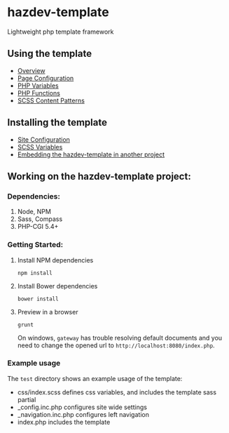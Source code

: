 hazdev-template
===============

Lightweight php template framework


## Using the template

- [Overview](docs/overview.md)
- [Page Configuration](docs/pageConfiguration.md)
- [PHP Variables](docs/phpVariables.md)
- [PHP Functions](docs/phpFunctions.md)
- [SCSS Content Patterns](docs/scssPatterns.md)


## Installing the template

- [Site Configuration](docs/siteConfiguration.md)
- [SCSS Variables](docs/scssVariables.md)
- [Embedding the hazdev-template in another project](docs/embedding.md)


## Working on the hazdev-template project:

### Dependencies:

1. Node, NPM
2. Sass, Compass
3. PHP-CGI 5.4+

### Getting Started:

1. Install NPM dependencies

    `npm install`

2. Install Bower dependencies

    `bower install`

3. Preview in a browser

    `grunt`

    On windows, `gateway` has trouble resolving default documents and you need to change the opened url to `http://localhost:8080/index.php`.

### Example usage

The `test` directory shows an example usage of the template:

* css/index.scss defines css variables, and includes the template sass partial
* _config.inc.php configures site wide settings
* _navigation.inc.php configures left navigation
* index.php includes the template

